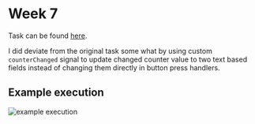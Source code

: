 # Week 7

Task can be found [here](https://peatutor.com/cplus/harjoitukset/h7.php).

I did deviate from the original task some what by using custom `counterChanged` signal to update changed counter value to two text based fields instead of changing them directly in button press handlers.

## Example execution

![example execution](pics/image.png)
